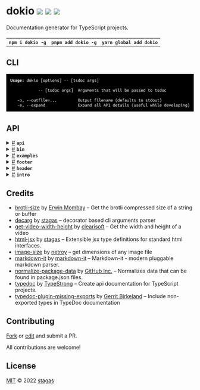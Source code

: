 

<h1>
dokio <a href="https://npmjs.org/package/dokio"><img src="https://img.shields.io/badge/npm-v0.0.0-F00.svg?colorA=000"/></a> <a href="src"><img src="https://img.shields.io/badge/loc-722-FFF.svg?colorA=000"/></a> <a href="LICENSE"><img src="https://img.shields.io/badge/license-MIT-F0B.svg?colorA=000"/></a>
</h1>

<p></p>

Documentation generator for TypeScript projects.

<h4>
<table><tr><td title="Triple click to select and copy paste">
<code>npm i dokio -g</code>
</td><td title="Triple click to select and copy paste">
<code>pnpm add dokio -g</code>
</td><td title="Triple click to select and copy paste">
<code>yarn global add dokio</code>
</td></tr></table>
</h4>

## CLI

<p></p>
<p>
<img width="643.4285714285714" src="cli.png" />
</p>


## API

<p>  <details id="api$1" title="Namespace" ><summary><span><a href="#api$1">#</a></span>  <code><strong>api</strong></code>    </summary>  <a href="src/api/index.ts#L1">src/api/index.ts#L1</a>  <ul>        <p>  <details id="ExitCodes$2" title="Enum" ><summary><span><a href="#ExitCodes$2">#</a></span>  <code><strong>ExitCodes</strong></code>    </summary>  <a href="src/api/produce.ts#L3">src/api/produce.ts#L3</a>  <ul>        <p>  <details id="CompileError$6" title="EnumMember" ><summary><span><a href="#CompileError$6">#</a></span>  <code><strong>CompileError</strong></code>  <span><span>&nbsp;=&nbsp;</span>  <code>3</code></span>  </summary>  <a href="src/api/produce.ts#L7">src/api/produce.ts#L7</a>  <ul>        </ul></details><details id="ExceptionThrown$9" title="EnumMember" ><summary><span><a href="#ExceptionThrown$9">#</a></span>  <code><strong>ExceptionThrown</strong></code>  <span><span>&nbsp;=&nbsp;</span>  <code>6</code></span>  </summary>  <a href="src/api/produce.ts#L10">src/api/produce.ts#L10</a>  <ul>        </ul></details><details id="NoEntryPoints$5" title="EnumMember" ><summary><span><a href="#NoEntryPoints$5">#</a></span>  <code><strong>NoEntryPoints</strong></code>  <span><span>&nbsp;=&nbsp;</span>  <code>2</code></span>  </summary>  <a href="src/api/produce.ts#L6">src/api/produce.ts#L6</a>  <ul>        </ul></details><details id="Ok$3" title="EnumMember" ><summary><span><a href="#Ok$3">#</a></span>  <code><strong>Ok</strong></code>  <span><span>&nbsp;=&nbsp;</span>  <code>0</code></span>  </summary>  <a href="src/api/produce.ts#L4">src/api/produce.ts#L4</a>  <ul>        </ul></details><details id="OptionError$4" title="EnumMember" ><summary><span><a href="#OptionError$4">#</a></span>  <code><strong>OptionError</strong></code>  <span><span>&nbsp;=&nbsp;</span>  <code>1</code></span>  </summary>  <a href="src/api/produce.ts#L5">src/api/produce.ts#L5</a>  <ul>        </ul></details><details id="OutputError$8" title="EnumMember" ><summary><span><a href="#OutputError$8">#</a></span>  <code><strong>OutputError</strong></code>  <span><span>&nbsp;=&nbsp;</span>  <code>5</code></span>  </summary>  <a href="src/api/produce.ts#L9">src/api/produce.ts#L9</a>  <ul>        </ul></details><details id="ValidationError$7" title="EnumMember" ><summary><span><a href="#ValidationError$7">#</a></span>  <code><strong>ValidationError</strong></code>  <span><span>&nbsp;=&nbsp;</span>  <code>4</code></span>  </summary>  <a href="src/api/produce.ts#L8">src/api/produce.ts#L8</a>  <ul>        </ul></details></p></ul></details><details id="produce$10" title="Function" ><summary><span><a href="#produce$10">#</a></span>  <code><strong>produce</strong></code><em>()</em>    </summary>  <a href="src/api/produce.ts#L13">src/api/produce.ts#L13</a>  <ul>    <p>      <p><strong>produce</strong><em>()</em>  &nbsp;=&gt;  <ul><span>Promise</span>&lt;<span>ProjectReflection</span> | <a href="#ExitCodes$2">ExitCodes</a>&gt;</ul></p></p>    </ul></details><details id="render$12" title="Function" ><summary><span><a href="#render$12">#</a></span>  <code><strong>render</strong></code><em>(doc, { expand })</em>    </summary>  <a href="src/api/render.tsx#L299">src/api/render.tsx#L299</a>  <ul>    <p>    <details id="doc$14" title="Parameter" ><summary><span><a href="#doc$14">#</a></span>  <code><strong>doc</strong></code>    </summary>    <ul><p><span>ProjectReflection</span></p>        </ul></details>{<p>  <details id="expand$17" title="Property" ><summary><span><a href="#expand$17">#</a></span>  <code><strong>expand</strong></code>    </summary>  <a href="src/api/render.tsx#L299">src/api/render.tsx#L299</a>  <ul><p>boolean</p>        </ul></details></p>}  <p><strong>render</strong><em>(doc, { expand })</em>  &nbsp;=&gt;  <ul>string</ul></p></p>    </ul></details></p></ul></details><details id="bin$18" title="Namespace" ><summary><span><a href="#bin$18">#</a></span>  <code><strong>bin</strong></code>    </summary>  <a href="src/bin/index.ts#L1">src/bin/index.ts#L1</a>  <ul>        <p>  <details id="Bin$19" title="TypeAlias" ><summary><span><a href="#Bin$19">#</a></span>  <code><strong>Bin</strong></code>    </summary>  <a href="src/bin/produce.ts#L5">src/bin/produce.ts#L5</a>  <ul><p>{<p>  <details id="name$21" title="Property" ><summary><span><a href="#name$21">#</a></span>  <code><strong>name</strong></code>    </summary>  <a href="src/bin/produce.ts#L6">src/bin/produce.ts#L6</a>  <ul><p>string</p>        </ul></details><details id="screenshot$22" title="Property" ><summary><span><a href="#screenshot$22">#</a></span>  <code><strong>screenshot</strong></code>    </summary>  <a href="src/bin/produce.ts#L7">src/bin/produce.ts#L7</a>  <ul><p>string</p>        </ul></details><details id="screenshotDimensions$23" title="Property" ><summary><span><a href="#screenshotDimensions$23">#</a></span>  <code><strong>screenshotDimensions</strong></code>    </summary>  <a href="src/bin/produce.ts#L8">src/bin/produce.ts#L8</a>  <ul><p>{<p>  <details id="height$26" title="Property" ><summary><span><a href="#height$26">#</a></span>  <code><strong>height</strong></code>    </summary>  <a href="src/bin/produce.ts#L10">src/bin/produce.ts#L10</a>  <ul><p>number</p>        </ul></details><details id="width$25" title="Property" ><summary><span><a href="#width$25">#</a></span>  <code><strong>width</strong></code>    </summary>  <a href="src/bin/produce.ts#L9">src/bin/produce.ts#L9</a>  <ul><p>number</p>        </ul></details></p>}</p>        </ul></details></p>}</p>        </ul></details><details id="produce$27" title="Function" ><summary><span><a href="#produce$27">#</a></span>  <code><strong>produce</strong></code><em>()</em>    </summary>  <a href="src/bin/produce.ts#L14">src/bin/produce.ts#L14</a>  <ul>    <p>      <p><strong>produce</strong><em>()</em>  &nbsp;=&gt;  <ul><span>Promise</span>&lt;<span>Partial</span>&lt;<a href="#Bin$19">Bin</a>&gt;&gt;</ul></p></p>    </ul></details><details id="render$29" title="Function" ><summary><span><a href="#render$29">#</a></span>  <code><strong>render</strong></code><em>(<a href="#Bin$19">Bin</a>)</em>    </summary>  <a href="src/bin/render.tsx#L5">src/bin/render.tsx#L5</a>  <ul>    <p>    <a href="#Bin$19">Bin</a>  <p><strong>render</strong><em>(<a href="#Bin$19">Bin</a>)</em>  &nbsp;=&gt;  <ul>string</ul></p></p>    </ul></details></p></ul></details><details id="examples$32" title="Namespace" ><summary><span><a href="#examples$32">#</a></span>  <code><strong>examples</strong></code>    </summary>  <a href="src/examples/index.ts#L1">src/examples/index.ts#L1</a>  <ul>        <p>  <details id="ExampleFile$33" title="TypeAlias" ><summary><span><a href="#ExampleFile$33">#</a></span>  <code><strong>ExampleFile</strong></code>    </summary>  <a href="src/examples/produce.ts#L9">src/examples/produce.ts#L9</a>  <ul><p>{<p>  <details id="contents$44" title="Property" ><summary><span><a href="#contents$44">#</a></span>  <code><strong>contents</strong></code>    </summary>  <a href="src/examples/produce.ts#L19">src/examples/produce.ts#L19</a>  <ul><p>string</p>        </ul></details><details id="fileName$36" title="Property" ><summary><span><a href="#fileName$36">#</a></span>  <code><strong>fileName</strong></code>    </summary>  <a href="src/examples/produce.ts#L11">src/examples/produce.ts#L11</a>  <ul><p>string</p>        </ul></details><details id="lang$37" title="Property" ><summary><span><a href="#lang$37">#</a></span>  <code><strong>lang</strong></code>    </summary>  <a href="src/examples/produce.ts#L12">src/examples/produce.ts#L12</a>  <ul><p>string</p>        </ul></details><details id="link$43" title="Property" ><summary><span><a href="#link$43">#</a></span>  <code><strong>link</strong></code>    </summary>  <a href="src/examples/produce.ts#L18">src/examples/produce.ts#L18</a>  <ul><p>string</p>        </ul></details><details id="name$35" title="Property" ><summary><span><a href="#name$35">#</a></span>  <code><strong>name</strong></code>    </summary>  <a href="src/examples/produce.ts#L10">src/examples/produce.ts#L10</a>  <ul><p>string</p>        </ul></details><details id="screenshot$38" title="Property" ><summary><span><a href="#screenshot$38">#</a></span>  <code><strong>screenshot</strong></code>    </summary>  <a href="src/examples/produce.ts#L13">src/examples/produce.ts#L13</a>  <ul><p>string</p>        </ul></details><details id="screenshotDimensions$39" title="Property" ><summary><span><a href="#screenshotDimensions$39">#</a></span>  <code><strong>screenshotDimensions</strong></code>    </summary>  <a href="src/examples/produce.ts#L14">src/examples/produce.ts#L14</a>  <ul><p>{<p>  <details id="height$42" title="Property" ><summary><span><a href="#height$42">#</a></span>  <code><strong>height</strong></code>    </summary>  <a href="src/examples/produce.ts#L16">src/examples/produce.ts#L16</a>  <ul><p>number</p>        </ul></details><details id="width$41" title="Property" ><summary><span><a href="#width$41">#</a></span>  <code><strong>width</strong></code>    </summary>  <a href="src/examples/produce.ts#L15">src/examples/produce.ts#L15</a>  <ul><p>number</p>        </ul></details></p>}</p>        </ul></details></p>}</p>        </ul></details><details id="produce$45" title="Function" ><summary><span><a href="#produce$45">#</a></span>  <code><strong>produce</strong></code><em>()</em>    </summary>  <a href="src/examples/produce.ts#L22">src/examples/produce.ts#L22</a>  <ul>    <p>      <p><strong>produce</strong><em>()</em>  &nbsp;=&gt;  <ul><span>Promise</span>&lt;<a href="#ExampleFile$33">ExampleFile</a>  []&gt;</ul></p></p>    </ul></details><details id="render$47" title="Function" ><summary><span><a href="#render$47">#</a></span>  <code><strong>render</strong></code><em>(examples)</em>    </summary>  <a href="src/examples/render.tsx#L79">src/examples/render.tsx#L79</a>  <ul>    <p>    <details id="examples$49" title="Parameter" ><summary><span><a href="#examples$49">#</a></span>  <code><strong>examples</strong></code>    </summary>    <ul><p><a href="#ExampleFile$33">ExampleFile</a>  []</p>        </ul></details>  <p><strong>render</strong><em>(examples)</em>  &nbsp;=&gt;  <ul>string</ul></p></p>    </ul></details></p></ul></details><details id="footer$50" title="Namespace" ><summary><span><a href="#footer$50">#</a></span>  <code><strong>footer</strong></code>    </summary>  <a href="src/footer/index.ts#L1">src/footer/index.ts#L1</a>  <ul>        <p>  <details id="Footer$51" title="TypeAlias" ><summary><span><a href="#Footer$51">#</a></span>  <code><strong>Footer</strong></code>    </summary>  <a href="src/footer/produce.ts#L5">src/footer/produce.ts#L5</a>  <ul><p>{<p>  <details id="deps$53" title="Property" ><summary><span><a href="#deps$53">#</a></span>  <code><strong>deps</strong></code>    </summary>  <a href="src/footer/produce.ts#L6">src/footer/produce.ts#L6</a>  <ul><p><span>normalize.Package</span>  []</p>        </ul></details><details id="pkg$54" title="Property" ><summary><span><a href="#pkg$54">#</a></span>  <code><strong>pkg</strong></code>    </summary>  <a href="src/footer/produce.ts#L7">src/footer/produce.ts#L7</a>  <ul><p><span>normalize.Package</span> &amp; {<p>  <details id="short$56" title="Property" ><summary><span><a href="#short$56">#</a></span>  <code><strong>short</strong></code>    </summary>  <a href="src/footer/produce.ts#L7">src/footer/produce.ts#L7</a>  <ul><p>string</p>        </ul></details></p>}</p>        </ul></details></p>}</p>        </ul></details><details id="produce$57" title="Function" ><summary><span><a href="#produce$57">#</a></span>  <code><strong>produce</strong></code><em>()</em>    </summary>  <a href="src/footer/produce.ts#L10">src/footer/produce.ts#L10</a>  <ul>    <p>      <p><strong>produce</strong><em>()</em>  &nbsp;=&gt;  <ul><span>Promise</span>&lt;{<p>  <details id="deps$60" title="Property" ><summary><span><a href="#deps$60">#</a></span>  <code><strong>deps</strong></code>    </summary>    <ul><p>any  []</p>        </ul></details><details id="pkg$61" title="Property" ><summary><span><a href="#pkg$61">#</a></span>  <code><strong>pkg</strong></code>    </summary>    <ul><p>any</p>        </ul></details></p>}&gt;</ul></p></p>    </ul></details><details id="render$62" title="Function" ><summary><span><a href="#render$62">#</a></span>  <code><strong>render</strong></code><em>(<a href="#Footer$51">Footer</a>)</em>    </summary>  <a href="src/footer/render.tsx#L18">src/footer/render.tsx#L18</a>  <ul>    <p>    <a href="#Footer$51">Footer</a>  <p><strong>render</strong><em>(<a href="#Footer$51">Footer</a>)</em>  &nbsp;=&gt;  <ul>string</ul></p></p>    </ul></details></p></ul></details><details id="header$65" title="Namespace" ><summary><span><a href="#header$65">#</a></span>  <code><strong>header</strong></code>    </summary>  <a href="src/header/index.ts#L1">src/header/index.ts#L1</a>  <ul>        <p>  <details id="Header$66" title="TypeAlias" ><summary><span><a href="#Header$66">#</a></span>  <code><strong>Header</strong></code>    </summary>  <a href="src/header/produce.ts#L7">src/header/produce.ts#L7</a>  <ul><p>{<p>  <details id="brotli$68" title="Property" ><summary><span><a href="#brotli$68">#</a></span>  <code><strong>brotli</strong></code>    </summary>  <a href="src/header/produce.ts#L8">src/header/produce.ts#L8</a>  <ul><p>number</p>        </ul></details><details id="loc$70" title="Property" ><summary><span><a href="#loc$70">#</a></span>  <code><strong>loc</strong></code>    </summary>  <a href="src/header/produce.ts#L10">src/header/produce.ts#L10</a>  <ul><p>any</p>        </ul></details><details id="pkg$69" title="Property" ><summary><span><a href="#pkg$69">#</a></span>  <code><strong>pkg</strong></code>    </summary>  <a href="src/header/produce.ts#L9">src/header/produce.ts#L9</a>  <ul><p><span>normalize.Package</span></p>        </ul></details></p>}</p>        </ul></details><details id="produce$71" title="Function" ><summary><span><a href="#produce$71">#</a></span>  <code><strong>produce</strong></code><em>()</em>    </summary>  <a href="src/header/produce.ts#L13">src/header/produce.ts#L13</a>  <ul>    <p>      <p><strong>produce</strong><em>()</em>  &nbsp;=&gt;  <ul><span>Promise</span>&lt;<a href="#Header$66">Header</a>&gt;</ul></p></p>    </ul></details><details id="render$73" title="Function" ><summary><span><a href="#render$73">#</a></span>  <code><strong>render</strong></code><em>(<a href="#Header$66">Header</a>)</em>    </summary>  <a href="src/header/render.tsx#L6">src/header/render.tsx#L6</a>  <ul>    <p>    <a href="#Header$66">Header</a>  <p><strong>render</strong><em>(<a href="#Header$66">Header</a>)</em>  &nbsp;=&gt;  <ul>string</ul></p></p>    </ul></details></p></ul></details><details id="intro$76" title="Namespace" ><summary><span><a href="#intro$76">#</a></span>  <code><strong>intro</strong></code>    </summary>  <a href="src/intro/index.ts#L1">src/intro/index.ts#L1</a>  <ul>        <p>  <details id="Intro$77" title="TypeAlias" ><summary><span><a href="#Intro$77">#</a></span>  <code><strong>Intro</strong></code>    </summary>  <a href="src/intro/produce.ts#L4">src/intro/produce.ts#L4</a>  <ul><p>{<p>  <details id="intro$79" title="Property" ><summary><span><a href="#intro$79">#</a></span>  <code><strong>intro</strong></code>    </summary>  <a href="src/intro/produce.ts#L5">src/intro/produce.ts#L5</a>  <ul><p>string</p>        </ul></details></p>}</p>        </ul></details><details id="produce$80" title="Function" ><summary><span><a href="#produce$80">#</a></span>  <code><strong>produce</strong></code><em>()</em>    </summary>  <a href="src/intro/produce.ts#L8">src/intro/produce.ts#L8</a>  <ul>    <p>      <p><strong>produce</strong><em>()</em>  &nbsp;=&gt;  <ul><span>Promise</span>&lt;<a href="#Intro$77">Intro</a>&gt;</ul></p></p>    </ul></details><details id="render$82" title="Function" ><summary><span><a href="#render$82">#</a></span>  <code><strong>render</strong></code><em>(<a href="#Intro$77">Intro</a>)</em>    </summary>  <a href="src/intro/render.ts#L4">src/intro/render.ts#L4</a>  <ul>    <p>    <a href="#Intro$77">Intro</a>  <p><strong>render</strong><em>(<a href="#Intro$77">Intro</a>)</em>  &nbsp;=&gt;  <ul>string</ul></p></p>    </ul></details></p></ul></details></p>

## Credits
- [brotli-size](https://npmjs.org/package/brotli-size) by [Erwin Mombay](https://github.com/erwinmombay) &ndash; Get the brotli compressed size of a string or buffer
- [decarg](https://npmjs.org/package/decarg) by [stagas](https://github.com/stagas) &ndash; decorator based cli arguments parser
- [get-video-width-height](https://npmjs.org/package/get-video-width-height) by [clearisoft](https://github.com/clearisoft) &ndash; Get the width and height of a video
- [html-jsx](https://npmjs.org/package/html-jsx) by [stagas](https://github.com/stagas) &ndash; Extensible jsx type definitions for standard html interfaces.
- [image-size](https://npmjs.org/package/image-size) by [netroy](http://netroy.in/) &ndash; get dimensions of any image file
- [markdown-it](https://npmjs.org/package/markdown-it) by [markdown-it](https://github.com/markdown-it) &ndash; Markdown-it - modern pluggable markdown parser.
- [normalize-package-data](https://npmjs.org/package/normalize-package-data) by [GitHub Inc.](https://github.com/npm) &ndash; Normalizes data that can be found in package.json files.
- [typedoc](https://npmjs.org/package/typedoc) by [TypeStrong](https://github.com/TypeStrong) &ndash; Create api documentation for TypeScript projects.
- [typedoc-plugin-missing-exports](https://npmjs.org/package/typedoc-plugin-missing-exports) by [Gerrit Birkeland](https://github.com/Gerrit0) &ndash; Include non-exported types in TypeDoc documentation

## Contributing

[Fork](https://github.com/stagas/dokio/fork) or [edit](https://github.dev/stagas/dokio) and submit a PR.

All contributions are welcome!

## License

<a href="LICENSE">MIT</a> &copy; 2022 [stagas](https://github.com/stagas)
